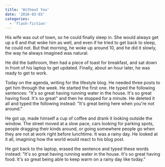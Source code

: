 ```yaml
---
title: 'Without You'
date: '2016-03-03'
categories:
  - 'flash-fiction'
---
```


His wife was out of town, so he could finally sleep in. She would always get up
a 6 and that woke him as well, and even if he tried to get back to sleep, he
could not. But that morning, he woke up around 10, and he did it slowly, the way
he always imagined was natural.

<!-- truncate -->

He did the bathroom, then had a piece of toast for breakfast, and sat down in
front of his laptop to get updated. Finally, about an hour later, he was ready
to get to work.

Today on the agenda, writing for the lifestyle blog. He needed three posts to
get him through the week. He started the first one. He typed the following
sentences: "It's so great having running water in the house. It's so great
having food. It's so great" and then he stopped for a minute. He deleted it all
and typed the following instead: "It's great being here when you're not around."

He got up, made himself a cup of coffee and drank it looking outside the window.
The street moved at a slow pace, cars looking for parking spots, people dragging
their kinds around, or going somewhere people go when they are not at work right
before lunchtime. It was a rainy day. He looked at it all, imagining how the
world would react to his blog post.

He got back to the laptop, erased the sentence and typed these words instead:
"It's so great having running water in the house. It's so great having food.
It's so great being able to keep warm on a rainy day like today."

